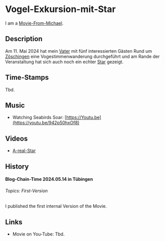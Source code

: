 # Vogel-Exkursion-mit-Star <a id="1"/>

I am a [Movie-From-Michael](1111.md).

## Description <a id="1000"/>

Am 11. Mai 2024 hat mein [Vater](1945040100.md) mit fünf interessierten Gästen Rund um [Zöschingen](140000092.md) eine Vogestimmenwanderung durchgeführt und am Rande der Veranstaltung hat sich auch noch ein echter [Star](260010006.md) gezeigt.

## Time-Stamps <a id="2000"/>

Tbd.

## Music <a id="3000"/>

- Watching Seabirds Soar: [https://Youtu.be](https://youtu.be/942p50hxOf8)

## Videos <a id="3100"/>

- [A-real-Star](444444448.md)

## History <a id="4000"/>

#### Blog-Chain-Time 2024.05.14 in Tübingen <a id="4003"/>
###### Topics: First-Version

I published the first internal Version of the Movie.

## Links <a id="5000"/>

- Movie on You-Tube: Tbd.
